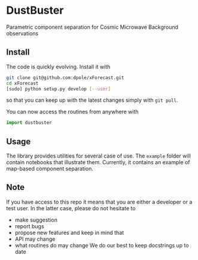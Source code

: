 # DustBuster
Parametric component separation for Cosmic Microwave Background observations

## Install
The code is quickly evolving. Install it with

```bash
git clone git@github.com:dpole/xForecast.git
cd xForecast
[sudo] python setup.py develop [--user]
```

so that you can keep up with the latest changes simply with `git pull`.

You can now access the routines from anywhere with

```python
import dustbuster
```

## Usage
The library provides utilities for several case of use.
The `example` folder will contain notebooks that illustrate them.
Currently, it contains an example of map-based component separation.

## Note
If you have access to this repo it means that you are either a developer
or a test user. In the latter case, please do not hesitate to
 - make suggestion
 - report bugs
 - propose new features
and keep in mind that
 - API may change
 - what routines do may change
We do our best to keep docstrings up to date
